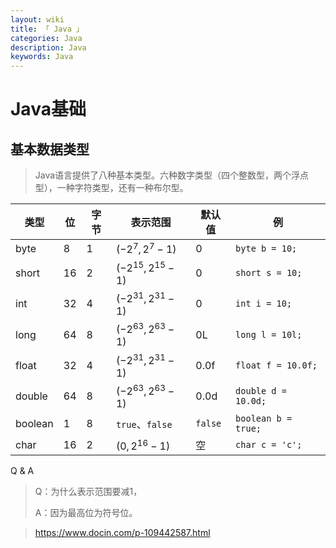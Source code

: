 ```yaml
---
layout: wiki
title: 「 Java 」
categories: Java
description: Java
keywords: Java
---
```


# Java基础

## 基本数据类型

> Java语言提供了八种基本类型。六种数字类型（四个整数型，两个浮点型），一种字符类型，还有一种布尔型。

| 类型    | 位   | 字节 | 表示范围             | 默认值  | 例                  |
| ------- | ---- | ---- | -------------------- | ------- | ------------------- |
| byte    | 8    | 1    | $(-2^7,2^7-1)$       | 0       | `byte b = 10;`      |
| short   | 16   | 2    | $(-2^{15},2^{15}-1)$ | 0       | `short s = 10;`     |
| int     | 32   | 4    | $(-2^{31},2^{31}-1)$ | 0       | `int i = 10;`       |
| long    | 64   | 8    | $(-2^{63},2^{63}-1)$ | 0L      | `long l = 10l;`     |
| float   | 32   | 4    | $(-2^{31},2^{31}-1)$ | 0.0f    | `float f = 10.0f;`  |
| double  | 64   | 8    | $(-2^{63},2^{63}-1)$ | 0.0d    | `double d = 10.0d;` |
| boolean | 1    | 8    | `true`、`false`      | `false` | `boolean b = true;` |
| char    | 16   | 2    | $(0,2^{16}-1)$       | 空      | `char c = 'c';`     |

Q & A

> Q：为什么表示范围要减1，
>
> A：因为最高位为符号位。

> https://www.docin.com/p-109442587.html



